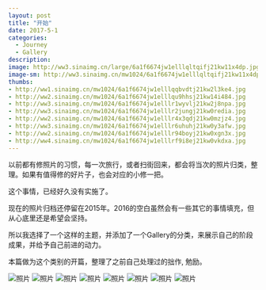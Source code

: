 ```yaml
---
layout: post
title: "开始"
date: 2017-5-1
categories:
  - Journey
  - Gallery
description: 
image: http://ww3.sinaimg.cn/large/6a1f6674jw1elllqltqifj21kw11x4dp.jpg
image-sm: http://ww3.sinaimg.cn/mw1024/6a1f6674jw1elllqltqifj21kw11x4dp.jpg
thumbs:
- http://ww1.sinaimg.cn/mw1024/6a1f6674jw1elllqqbvdtj21kw2l3ke4.jpg
- http://ww2.sinaimg.cn/mw1024/6a1f6674jw1elllqu9hhsj21kw14i484.jpg
- http://ww3.sinaimg.cn/mw1024/6a1f6674jw1elllr1wyvlj21kw2j8npa.jpg
- http://ww3.sinaimg.cn/mw1024/6a1f6674jw1elllr2jungj21kw0redia.jpg
- http://ww2.sinaimg.cn/mw1024/6a1f6674jw1elllr4x3qdj21kw0mzjz4.jpg
- http://ww3.sinaimg.cn/mw1024/6a1f6674jw1elllr6uhuhj21kw0y3afw.jpg
- http://ww2.sinaimg.cn/mw1024/6a1f6674jw1elllr94boyj21kw0xgn3x.jpg
- http://ww4.sinaimg.cn/mw1024/6a1f6674jw1elllrf9i8ej21kw0vkdxa.jpg
---
```

以前都有修照片的习惯，每一次旅行，或者扫街回来，都会将当次的照片归类，整理。如果有值得修的好片子，也会对应的小修一把。

这个事情，已经好久没有实施了。

现在的照片归档还停留在2015年。2016的空白虽然会有一些其它的事情填充，但从心底里还是希望会坚持。

所以我选择了一个这样的主题，并添加了一个Gallery的分类，来展示自己的阶段成果，并给予自己前进的动力。

本篇做为这个类别的开篇，整理了之前自己处理过的拙作, 勉励。

![照片](http://ww1.sinaimg.cn/mw1024/6a1f6674jw1elllqqbvdtj21kw2l3ke4.jpg)
![照片](http://ww2.sinaimg.cn/mw1024/6a1f6674jw1elllqu9hhsj21kw14i484.jpg)
![照片](http://ww3.sinaimg.cn/mw1024/6a1f6674jw1elllr1wyvlj21kw2j8npa.jpg)
![照片](http://ww3.sinaimg.cn/mw1024/6a1f6674jw1elllr2jungj21kw0redia.jpg)
![照片](http://ww2.sinaimg.cn/mw1024/6a1f6674jw1elllr4x3qdj21kw0mzjz4.jpg)
![照片](http://ww3.sinaimg.cn/mw1024/6a1f6674jw1elllr6uhuhj21kw0y3afw.jpg)
![照片](http://ww2.sinaimg.cn/mw1024/6a1f6674jw1elllr94boyj21kw0xgn3x.jpg)
![照片](http://ww4.sinaimg.cn/mw1024/6a1f6674jw1elllrf9i8ej21kw0vkdxa.jpg)
